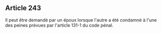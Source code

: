 Article 243
----
Il peut être demandé par un époux lorsque l'autre a été condamné à l'une des
peines prévues par l'article 131-1 du code pénal.
